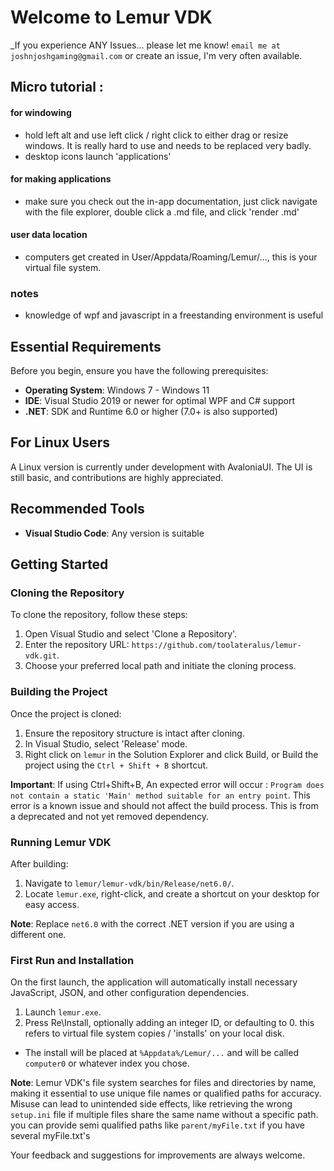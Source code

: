 
# Welcome to Lemur VDK 
_If you experience ANY Issues... please let me know! `email me at joshnjoshgaming@gmail.com` or create an issue, I'm very often available.
## Micro tutorial :

#### for windowing
- hold left alt and use left click / right click to either drag or resize windows. It is really hard to use and needs to be replaced very badly.
- desktop icons launch 'applications'
#### for making applications
- make sure you check out the in-app documentation, just click navigate with the file explorer, double click a .md file, and click 'render .md'
#### user data location
- computers get created in User/Appdata/Roaming/Lemur/..., this is your virtual file system.
### notes
- knowledge of wpf and javascript in a freestanding environment is useful

## Essential Requirements
Before you begin, ensure you have the following prerequisites:

- **Operating System**: Windows 7 - Windows 11
- **IDE**: Visual Studio 2019 or newer for optimal WPF and C# support
- **.NET**: SDK and Runtime 6.0 or higher (7.0+ is also supported)

## For Linux Users
A Linux version is currently under development with AvaloniaUI. The UI is still basic, and contributions are highly appreciated.

## Recommended Tools
- **Visual Studio Code**: Any version is suitable

## Getting Started

### Cloning the Repository
To clone the repository, follow these steps:

1. Open Visual Studio and select 'Clone a Repository'.
2. Enter the repository URL: `https://github.com/toolateralus/lemur-vdk.git`.
3. Choose your preferred local path and initiate the cloning process.

### Building the Project
Once the project is cloned:

1. Ensure the repository structure is intact after cloning.
2. In Visual Studio, select 'Release' mode.
3. Right click on `lemur` in the Solution Explorer and click Build, or Build the project using the `Ctrl + Shift + B` shortcut.

**Important**: If using Ctrl+Shift+B, An expected error will occur : `Program does not contain a static 'Main' method suitable for an entry point`. This error is a known issue and should not affect the build process. This is from a deprecated and not yet removed dependency.

### Running Lemur VDK
After building:

1. Navigate to `lemur/lemur-vdk/bin/Release/net6.0/`.
2. Locate `lemur.exe`, right-click, and create a shortcut on your desktop for easy access.

**Note**: Replace `net6.0` with the correct .NET version if you are using a different one.

### First Run and Installation
On the first launch, the application will automatically install necessary JavaScript, JSON, and other configuration dependencies.

1. Launch `lemur.exe`.
2. Press Re\Install, optionally adding an integer ID, or defaulting to 0. this refers to virtual file system copies / 'installs' on your local disk.
- The install will be placed at `%Appdata%/Lemur/...` and will be called `computer0` or whatever index you chose.


**Note**: 
Lemur VDK's file system searches for files and directories by name, making it essential to use unique file names or qualified paths for accuracy.
Misuse can lead to unintended side effects, like retrieving the wrong `setup.ini` file if multiple files share the same name without a specific path.
you can provide semi qualified paths like `parent/myFile.txt` if you have several myFile.txt's




Your feedback and suggestions for improvements are always welcome.

